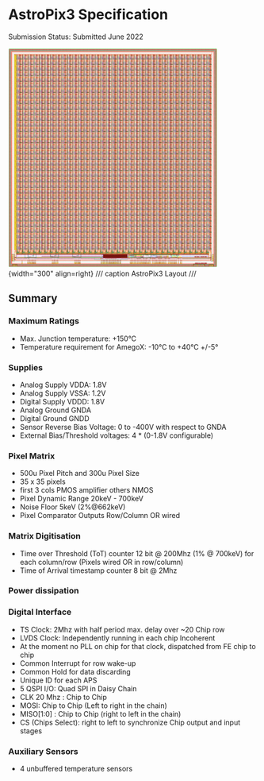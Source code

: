 # AstroPix3 Specification
Submission Status: Submitted June 2022

![Image title](./images/apix3.png){width="300" align=right}
/// caption
AstroPix3 Layout
///

## Summary
### Maximum Ratings
- Max. Junction temperature: +150°C
- Temperature requirement for AmegoX: -10°C to +40°C +/-5°

### Supplies
- Analog Supply VDDA: 1.8V
- Analog Supply VSSA: 1.2V
- Digital Supply VDDD: 1.8V
- Analog Ground GNDA
- Digital Ground GNDD
- Sensor Reverse Bias  Voltage: 0 to -400V with respect to GNDA
- External Bias/Threshold voltages: 4 * (0-1.8V configurable)

### Pixel Matrix
- 500u Pixel Pitch and 300u Pixel Size
- 35 x 35 pixels
- first 3 cols PMOS amplifier others NMOS
- Pixel Dynamic Range 20keV - 700keV
- Noise Floor 5keV (2%@662keV)
- Pixel Comparator Outputs Row/Column OR wired


### Matrix Digitisation
- Time over Threshold (ToT) counter 12 bit @ 200Mhz (1% @ 700keV) for each column/row (Pixels wired OR in row/column)
- Time of Arrival timestamp counter 8 bit  @ 2Mhz


### Power dissipation

### Digital Interface
- TS Clock: 2Mhz with half period max. delay over ~20 Chip row
- LVDS Clock: Independently running in each chip Incoherent
- At the moment no PLL on chip for that clock, dispatched from FE chip to chip
- Common Interrupt for row wake-up
- Common Hold for data discarding
- Unique ID for each APS
- 5 QSPI I/O: Quad  SPI in Daisy Chain
- CLK 20 Mhz : Chip to Chip
- MOSI: Chip to Chip (Left to right in the chain)
- MISO[1:0] : Chip to Chip (right to left in the chain)
- CS (Chips Select): right to left to synchronize Chip output and input stages


### Auxiliary Sensors
- 4 unbuffered temperature sensors
